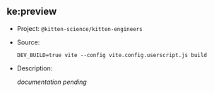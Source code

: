 ## ke:preview

-   Project: `@kitten-science/kitten-engineers`
-   Source:

    ```shell
    DEV_BUILD=true vite --config vite.config.userscript.js build
    ```

-   Description:

    _documentation pending_
